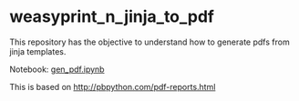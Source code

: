 # weasyprint_n_jinja_to_pdf
This repository has the objective to understand how to generate pdfs from jinja templates.

Notebook: [gen_pdf.ipynb](https://github.com/RodrigoDias27/weasyprint_n_jinja_to_pdf/blob/master/notebooks/gen_pdf.ipynb)

This is based on http://pbpython.com/pdf-reports.html

